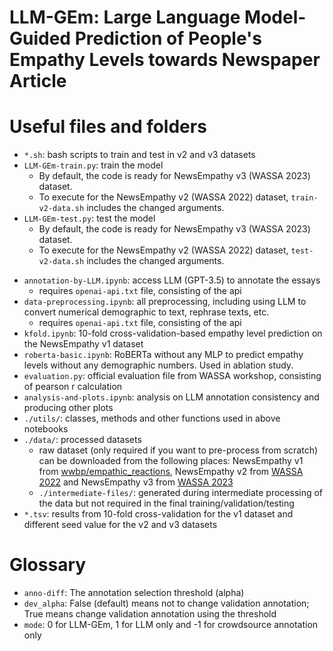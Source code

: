 # LLM-GEm: Large Language Model-Guided Prediction of People's Empathy Levels towards Newspaper Article

# Useful files and folders
- `*.sh`: bash scripts to train and test in v2 and v3 datasets
- `LLM-GEm-train.py`: train the model
	- By default, the code is ready for NewsEmpathy v3 (WASSA 2023) dataset. 
	- To execute for the NewsEmpathy v2 (WASSA 2022) dataset, `train-v2-data.sh` includes the changed arguments.
- `LLM-GEm-test.py`: test the model
	- By default, the code is ready for NewsEmpathy v3 (WASSA 2023) dataset. 
	- To execute for the NewsEmpathy v2 (WASSA 2022) dataset, `test-v2-data.sh` includes the changed arguments.
<!-- - `LLM-GEm.ipynb`: Select between LLM and crowdsource annotation and predict empathy levels using the RoBERTa-MLP model
	- By default, the code is ready for NewsEmpathy v3 (WASSA 2023) dataset. 
	- To execute for the NewsEmpathy v2 (WASSA 2022) dataset, we just need to provide the correct files names corresponding to the v2 dataset. To do this, values of the `dev_file`, `dev_label_crowd` and `dev_label_gpt` variables can be changed  easily done by uncommenting and commenting within the code.    -->
- `annotation-by-LLM.ipynb`: access LLM (GPT-3.5) to annotate the essays
	- requires `openai-api.txt` file, consisting of the api
- `data-preprocessing.ipynb`: all preprocessing, including using LLM to convert numerical demographic to text, rephrase texts, etc.
	- requires `openai-api.txt` file, consisting of the api
- `kfold.ipynb`: 10-fold cross-validation-based empathy level prediction on the NewsEmpathy v1 dataset
- `roberta-basic.ipynb`: RoBERTa without any MLP to predict empathy levels without any demographic numbers. Used in ablation study.
- `evaluation.py`: official evaluation file from WASSA workshop, consisting of pearson r calculation
- `analysis-and-plots.ipynb`: analysis on LLM annotation consistency and producing other plots
- `./utils/`: classes, methods and other functions used in above notebooks
- `./data/`: processed datasets
	- raw dataset (only required if you want to pre-process from scratch) can be downloaded from the following places: NewsEmpathy v1 from [wwbp/empathic\_reactions](https://github.com/wwbp/empathic_reactions), NewsEmpathy v2 from [WASSA 2022](https://codalab.lisn.upsaclay.fr/competitions/834#learn_the_details-datasets) and NewsEmpathy v3 from [WASSA 2023](https://codalab.lisn.upsaclay.fr/competitions/11167#learn_the_details-datasets)
	- `./intermediate-files/`: generated during intermediate processing of the data but not required in the final training/validation/testing
- `*.tsv`: results from 10-fold cross-validation for the v1 dataset and different seed value for the v2 and v3 datasets

# Glossary
- `anno-diff`: The annotation selection threshold (alpha)
- `dev_alpha`: False (default) means not to change validation annotation; True means change validation annotation using the threshold
- `mode`: 0 for LLM-GEm, 1 for LLM only and -1 for crowdsource annotation only

